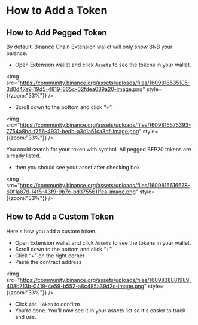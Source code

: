 # How to Add a  Token
## How to Add Pegged Token

By default, Binance Chain Extension wallet will only show BNB your balance.

- Open Extension wallet and click `Assets` to see the tokens in your wallet.

<img src="https://community.binance.org/assets/uploads/files/1609816535105-3d0d47a9-19d5-4819-865c-02fdea089a20-image.png" style={{zoom:"33%"}} />

- Scroll down to the bottom and click “+”.

<img src="https://community.binance.org/assets/uploads/files/1609816575393-7754a8bd-f756-4931-bedb-a3c1a61ca3df-image.png" style={{zoom:"33%"}} />

You could search for your token with symbol. All pegged BEP20 tokens are already listed. 

-  then you should see your asset after checking box

<img src="https://community.binance.org/assets/uploads/files/1609816616678-60f1a87d-14f5-43f9-9b7c-bd3755611fea-image.png" style={{zoom:"33%"}} />


## How to Add a Custom Token

Here's how you add a custom token.

- Open Extension wallet and click `Assets` to see the tokens in your wallet.
- Scroll down to the bottom and click “+”.
- Click “+” on the right corner 
- Paste the contract address 

<img src="https://community.binance.org/assets/uploads/files/1609838881989-408b713b-0419-4e59-b552-a8c485a39d2c-image.png" style={{zoom:"33%"}} />



- Click `Add Token` to confirm
- You're done. You'll now see it in your assets list so it's easier to track and use.



